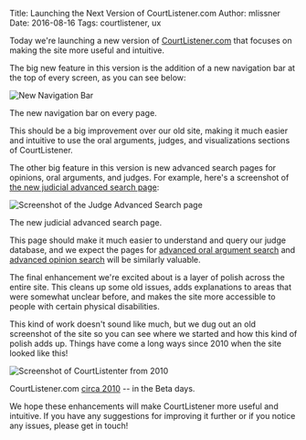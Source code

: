 Title: Launching the Next Version of CourtListener.com
Author: mlissner
Date: 2016-08-16
Tags: courtlistener, ux

Today we're launching a new version of [CourtListener.com][cl] that focuses on making the site more useful and intuitive. 

The big new feature in this version is the addition of a new navigation bar at the top of every screen, as you can see below:
   
<div class="left-image">
    <img src="{filename}/images/navbar.png"
         alt="New Navigation Bar"
         class="img-responsive">
    <p class="caption">The new navigation bar on every page.</p>
</div>
<div class="clearfix"></div>

This should be a big improvement over our old site, making it much easier and intuitive to use the oral arguments, judges, and visualizations sections of CourtListener.

The other big feature in this version is new advanced search pages for opinions, oral arguments, and judges. For example, here's a screenshot of [the new judicial advanced search page][1]:

<div class="left-image">
    <img src="{filename}/images/adv-search-judges.png"
         alt="Screenshot of the Judge Advanced Search page"
         class="img-responsive">
    <p class="caption">The new judicial advanced search page.</p>
</div>
<div class="clearfix"></div>


This page should make it much easier to understand and query our judge database, and we expect the pages for [advanced oral argument search][2] and [advanced opinion search][3] will be similarly valuable.

The final enhancement we're excited about is a layer of polish across the entire site. This cleans up some old issues, adds explanations to areas that were somewhat unclear before, and makes the site more accessible to people with certain physical disabilities. 

This kind of work doesn't sound like much, but we dug out an old screenshot of the site so you can see where we started and how this kind of polish adds up. Things have come a long ways since 2010 when the site looked like this!

<div class="left-image">
    <img src="{filename}/images/cl-2010.png"
         alt="Screenshot of CourtListenter from 2010"
         class="img-responsive">
    <p class="caption">CourtListener.com <a href="https://web.archive.org/web/20100328140211/http://courtlistener.com/">circa 2010</a> -- in the Beta days.</p>
</div>
<div class="clearfix"></div>

We hope these enhancements will make CourtListener more useful and intuitive. If you have any suggestions for improving it further or if you notice any issues, please get in touch!


[1]: https://www.courtlistener.com/person/
[2]: https://www.courtlistener.com/audio/
[3]: https://www.courtlistener.com/opinion/
[cl]: https://www.courtlistener.com/
